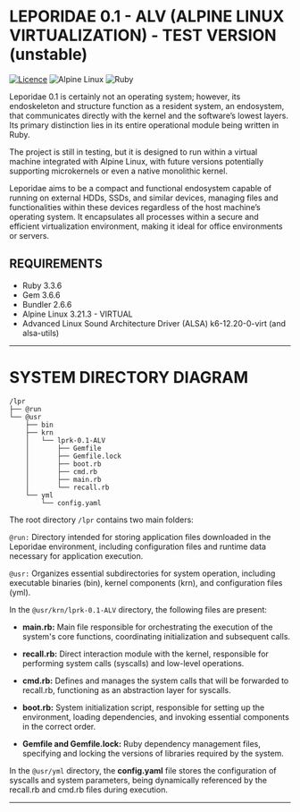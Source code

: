# LEPORIDAE 0.1 - ALV (ALPINE LINUX VIRTUALIZATION) - TEST VERSION (unstable)
[![Licence](https://img.shields.io/github/license/Ileriayo/markdown-badges?style=for-the-badge)](./LICENSE) ![Alpine Linux](https://img.shields.io/badge/Alpine_Linux-%230D597F.svg?style=for-the-badge&logo=alpine-linux&logoColor=white) ![Ruby](https://img.shields.io/badge/ruby-%23CC342D.svg?style=for-the-badge&logo=ruby&logoColor=white) <br>


Leporidae 0.1 is certainly not an operating system; however, its endoskeleton and structure function as a resident system, an endosystem, that communicates directly with the kernel and the software’s lowest layers. Its primary distinction lies in its entire operational module being written in Ruby.

  The project is still in testing, but it is designed to run within a virtual machine integrated with Alpine Linux, with future versions potentially supporting microkernels or even a native monolithic kernel.

  Leporidae aims to be a compact and functional endosystem capable of running on external HDDs, SSDs, and similar devices, managing files and functionalities within these devices regardless of the host machine’s operating system. It encapsulates all processes within a secure and efficient virtualization environment, making it ideal for office environments or servers.

## REQUIREMENTS
- Ruby 3.3.6
- Gem 3.6.6
- Bundler 2.6.6
- Alpine Linux 3.21.3 - VIRTUAL
- Advanced Linux Sound Architecture Driver (ALSA) k6-12.20-0-virt (and alsa-utils)
---

# SYSTEM DIRECTORY DIAGRAM

```
/lpr
├── @run
└── @usr
    ├── bin
    ├── krn
    │   └── lprk-0.1-ALV
    │       ├── Gemfile
    │       ├── Gemfile.lock
    │       ├── boot.rb
    │       ├── cmd.rb
    │       ├── main.rb
    │       └── recall.rb
    └── yml
        └── config.yaml
```

The root directory ``/lpr`` contains two main folders:

``@run:`` Directory intended for storing application files downloaded in the Leporidae environment, including configuration files and runtime data necessary for application execution.

``@usr:`` Organizes essential subdirectories for system operation, including executable binaries (bin), kernel components (krn), and configuration files (yml).

In the ``@usr/krn/lprk-0.1-ALV`` directory, the following files are present:

 - **main.rb:** Main file responsible for orchestrating the execution of the system's core functions, coordinating initialization and subsequent calls.

 - **recall.rb:** Direct interaction module with the kernel, responsible for performing system calls (syscalls) and low-level operations.

 - **cmd.rb:** Defines and manages the system calls that will be forwarded to recall.rb, functioning as an abstraction layer for syscalls.

 - **boot.rb:** System initialization script, responsible for setting up the environment, loading dependencies, and invoking essential components in the correct order.

 - **Gemfile and Gemfile.lock:** Ruby dependency management files, specifying and locking the versions of libraries required by the system.

In the ``@usr/yml`` directory, the **config.yaml** file stores the configuration of syscalls and system parameters, being dynamically referenced by the recall.rb and cmd.rb files during execution.

---
